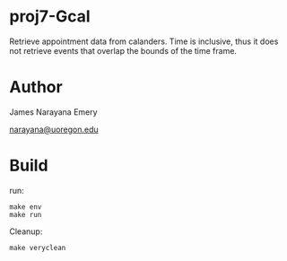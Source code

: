 # proj7-Gcal
Retrieve appointment data from calanders. Time is inclusive, thus it
does not retrieve events that overlap the bounds of the time frame.

# Author
James Narayana Emery

narayana@uoregon.edu

# Build
run:
```
make env
make run
```
Cleanup:
```
make veryclean
```
